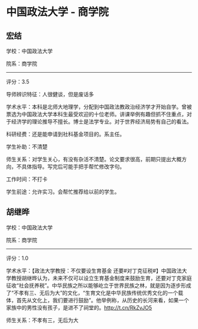 # 中国政法大学 - 商学院

## 宏结

学校：中国政法大学

院系：商学院

* * *

评分：3.5

导师辨识特征：人很健谈，但是废话多

学术水平：本科是北师大地理学，分配到中国政法教政治经济学才开始自学。曾被票选为中国政法大学本科生最受欢迎的十位老师。讲课举例有趣但抓不住重点，对于经济学的理论推导不擅长。博士是法学专业。对于世界经济局势有自己的看法。

科研经费：还是能申请到社科基金项目的。系主任。

学生补助：不清楚

师生关系：对学生关心，有没有杂活不清楚。论文要求很高，前期只提出大概方向，不具体指导。写完后可能手把手帮忙修改字句。

工作时间：不打卡

学生前途：允许实习。会帮忙推荐给以前的学生。

## 胡继晔

学校：中国政法大学

院系：商学院

* * *

评分：1.0

学术水平：【政法大学教授：不仅要设生育基金 还要#对丁克征税#】中国政法大学教授胡继晔认为，未来不仅可以设立生育基金制度来鼓励生育，还要对丁克家庭征收“社会抚养税”。中华民族之所以能够屹立于世界民族之林，就是因为逐步形成了“不孝有三、无后为大”的文化，“生育文化是中华民族传统优秀文化的一个载体，首先从文化上，我们要进行鼓励”。他举例称，从历史的长河来看，如果一个家族中的男性没有孩子，是进不了祠堂的。http://t.cn/RkZvJO5

师生关系：不孝有三，无后为大